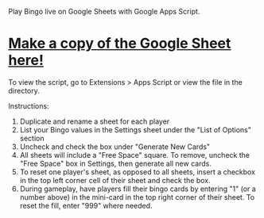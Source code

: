Play Bingo live on Google Sheets with Google Apps Script.


# [Make a copy of the Google Sheet here!](https://docs.google.com/spreadsheets/d/1pyIqQHvCQLVdCQ8sF_U8VKbcVHL5Ew_7oP2cW-nYgSI/copy)


To view the script, go to Extensions > Apps Script or view the file in the directory.

Instructions:

1. Duplicate and rename a sheet for each player
2. List your Bingo values in the Settings sheet under the "List of Options" section
3. Uncheck and check the box under "Generate New Cards"
4. All sheets will include a "Free Space" square. To remove, uncheck the "Free Space" box in Settings, then generate all new cards.
5. To reset one player's sheet, as opposed to all sheets, insert a checkbox in the top left corner cell of their sheet and check the box.
6. During gameplay, have players fill their bingo cards by entering "1" (or a number above) in the mini-card in the top right corner of their sheet. To reset the fill, enter "999" where needed.
